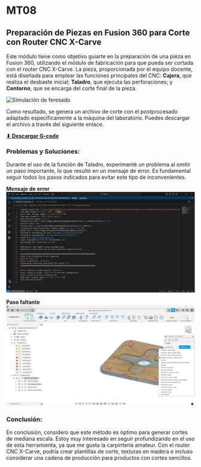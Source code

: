 
# MT08
## Preparación de Piezas en Fusion 360 para Corte con Router CNC X-Carve

Este módulo tiene como objetivo guiarte en la preparación de una pieza en Fusion 360, utilizando el módulo de fabricación para que pueda ser cortada con el router CNC X-Carve. La pieza, proporcionada por el equipo docente, está diseñada para emplear las funciones principales del CNC: **Cajera**, que realiza el desbaste inicial; **Taladro**, que ejecuta las perforaciones; y **Contorno**, que se encarga del corte final de la pieza.

![Simulación de feresado](../images/MT08/fresado_01.gif)

Como resultado, se genera un archivo de corte con el postprocesado adaptado específicamente a la máquina del laboratorio. Puedes descargar el archivo a través del siguiente enlace.

**[⬇︎ Descargar G-code](../Descargas/Edgardo_Saracho.nc)**

### Problemas y Soluciones:
Durante el uso de la función de Taladro, experimenté un problema al omitir un paso importante, lo que resultó en un mensaje de error. Es fundamental seguir todos los pasos indicados para evitar este tipo de inconvenientes.

**Mensaje de error**
![Mensaje de error](../images/MT08/ERROR_02.png)

**Paso faltante**
![Solución](../images/MT08/ERROR_01.png)

### Conclusión:
En conclusión, considero que este método es óptimo para generar cortes de mediana escala. Estoy muy interesado en seguir profundizando en el uso de esta herramienta, ya que me gusta la carpintería amateur. Con el router CNC X-Carve, podría crear plantillas de corte, texturas en madera e incluso considerar una cadena de producción para productos con cortes sencillos.
